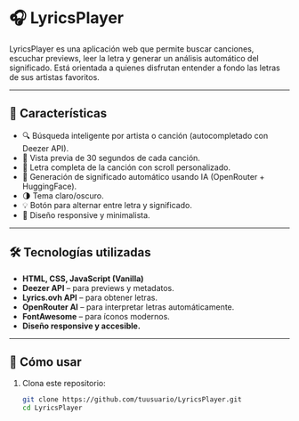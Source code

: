 # 🎧 LyricsPlayer

LyricsPlayer es una aplicación web que permite buscar canciones, escuchar previews, leer la letra y generar un análisis automático del significado. Está orientada a quienes disfrutan entender a fondo las letras de sus artistas favoritos.

---

## 🚀 Características

- 🔍 Búsqueda inteligente por artista o canción (autocompletado con Deezer API).
- 🎵 Vista previa de 30 segundos de cada canción.
- 📃 Letra completa de la canción con scroll personalizado.
- 🤖 Generación de significado automático usando IA (OpenRouter + HuggingFace).
- 🌗 Tema claro/oscuro.
- 💡 Botón para alternar entre letra y significado.
- 🎨 Diseño responsive y minimalista.

---

## 🛠️ Tecnologías utilizadas

- **HTML, CSS, JavaScript (Vanilla)**
- **Deezer API** – para previews y metadatos.
- **Lyrics.ovh API** – para obtener letras.
- **OpenRouter AI** – para interpretar letras automáticamente.
- **FontAwesome** – para íconos modernos.
- **Diseño responsive y accesible.**

---

## 🧪 Cómo usar

1. Clona este repositorio:
   ```bash
   git clone https://github.com/tuusuario/LyricsPlayer.git
   cd LyricsPlayer
